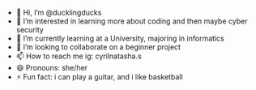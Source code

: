 - 👋 Hi, I’m @ducklingducks
- 👀 I’m interested in learning more about coding and then maybe cyber security
- 🌱 I’m currently learning at a University, majoring in informatics
- 💞️ I’m looking to collaborate on a beginner project
- 📫 How to reach me ig: cyrilnatasha.s
- 😄 Pronouns: she/her
- ⚡ Fun fact: i can play a guitar, and i like basketball

<!---
ducklingducks/ducklingducks is a ✨ special ✨ repository because its `README.md` (this file) appears on your GitHub profile.
You can click the Preview link to take a look at your changes.
--->

